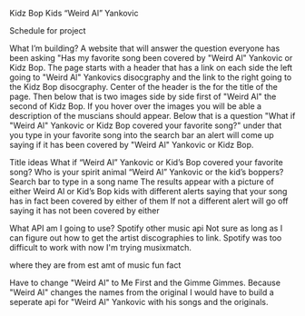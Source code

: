 Kidz Bop Kids
“Weird Al” Yankovic

Schedule for project



What I’m building?
A website that will answer the  question everyone has been asking "Has my favorite song been covered by "Weird Al" Yankovic or Kidz Bop. The page starts with a header that has a link on each side the left going to "Weird Al" Yankovics disocgraphy and the link to the right going to the Kidz Bop disocgraphy. Center of the header is the for the title of the page. Then below that is two images side by side first of "Weird Al" the second of Kidz Bop. If you hover over the images you will be able a description of the muscians should appear. Below that is a question "What if "Weird Al" Yankovic or Kidz Bop covered your favorite song?" under that you type in your favorite song into the search bar an alert will come up saying if it has been covered by "Weird Al" Yankovic or Kidz Bop.

Title ideas
What if “Weird Al” Yankovic or Kid’s Bop covered your favorite song?
Who is your spirit animal “Weird Al” Yankovic or the kid’s boppers?
Search bar to type in a song name
The results appear
with a picture of either 
Weird Al or Kid’s Bop kids 
with different alerts saying that your song has in fact been covered by either of them
If not a different alert will go off saying it has not been covered by either



What API am I going to use?
Spotify
other music api
Not sure as long as I can figure out how to get the artist discographies to link.
Spotify was too difficult to work with now I'm trying musixmatch.

where they are from
est amt of music
fun fact

Have to change "Weird Al" to Me First and the Gimme Gimmes. Because "Weird Al" changes the names from the original I would have to build a seperate api for "Weird Al" Yankovic with his songs and the originals.




